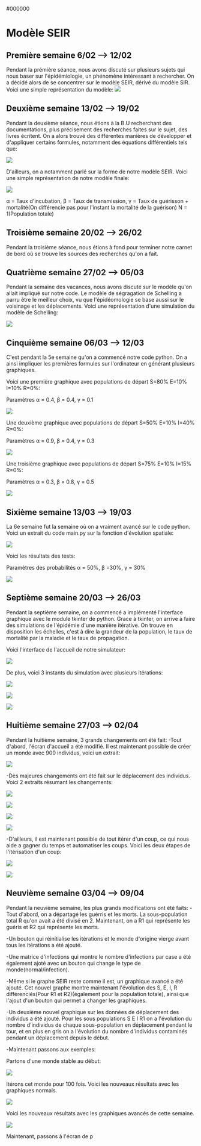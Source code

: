 #000000
# Modèle SEIR
## Première semaine 6/02 --> 12/02
Pendant la prémière séance, nous avons discuté sur plusieurs sujets qui nous baser sur l'épidémiologie, un phénomène intéressant à rechercher. On a décidé alors de se concentrer sur le modèle SEIR, dérivé du modèle SIR. Voici une simple représentation du modèle:
![](https://www.linkpicture.com/q/graphe_seir_premiere_semaine.png)

## Deuxième semaine 13/02 --> 19/02
Pendant la deuxième séance, nous étions à la B.U recherchant des documentations, plus précisement des recherches faites sur le sujet, des livres écritent.
On a alors trouvé des différentes manières de développer et d'appliquer certains formules, notamment des équations différentiels tels que: 

![](https://www.mmnp-journal.org/articles/mmnp/full_html/2020/01/mmnp200124/mmnp200124-eq2.png)

D'ailleurs, on a notamment parlé sur la forme de notre modèle SEIR. Voici une simple représentation de notre modèle finale:

![](https://www.linkpicture.com/q/image_2023-04-02_183544767.png)

α = Taux d'incubation, β = Taux de transmission, γ = Taux de guérisson + mortalité(On différencie pas pour l'instant la mortalité de la guérison)
N = 1(Population totale)

 
## Troisième semaine 20/02 --> 26/02
Pendant la troisième séance, nous étions à fond pour terminer notre carnet de bord où se trouve les sources des recherches qu'on a fait. 

## Quatrième semaine 27/02 --> 05/03
Pendant la semaine des vacances, nous avons discuté sur le modèle qu'on allait impliqué sur notre code. Le modèle de ségragation de Schelling a parru être le meilleur choix, vu que l'épidéomologie se base aussi sur le voisinage et les déplacements. Voici une représentation d'une simulation du modèle de Schelling:

![](https://demonstrations.wolfram.com/SchellingsModelOfResidentialSegregation/img/popup_1.png)



## Cinquième semaine 06/03 --> 12/03
C'est pendant la 5e semaine qu'on a commencé notre code python. On a ainsi impliquer les premières formules sur l'ordinateur en générant plusieurs graphiques.

Voici une première graphique avec populations de départ S=80% E=10% I=10% R=0%:

Paramètres α = 0.4, β = 0.4, γ = 0.1

![](https://www.linkpicture.com/q/image_2023-04-02_173357243.png)
 
Une deuxième graphique avec populations de départ S=50% E=10% I=40% R=0%:

Paramètres α = 0.9, β = 0.4, γ = 0.3

![](https://www.linkpicture.com/q/image_2023-04-02_175833294.png)

Une troisième graphique avec populations de départ S=75% E=10% I=15% R=0%:

Paramètres α = 0.3, β = 0.8, γ = 0.5

![](https://www.linkpicture.com/q/image_2023-04-02_175439863.png)

## Sixième semaine 13/03 --> 19/03
La 6e semaine fut la semaine où on a vraiment avancé sur le code python. Voici un extrait du code main.py sur la fonction d'évolution spatiale:

![](https://www.linkpicture.com/q/image_2023-04-03_011747937.png)

Voici les résultats des tests:

Paramètres des probabilités α = 50%, β =30%, γ = 30%

![](https://www.linkpicture.com/q/image_2023-04-03_012158657.png)

## Septième semaine 20/03 --> 26/03
Pendant la septième semaine, on a commencé a implémenté l'interface graphique avec le module tkinter de python. Grace à tkinter, on arrive à faire des simulations de l'épidémie d'une manière itérative. On trouve en disposition les échelles, c'est à dire la grandeur de la population, le taux de mortalité par la maladie et le taux de propagation.

Voici l'interface de l'accueil de notre simulateur:

![](https://www.linkpicture.com/q/image_2023-04-03_023431405.png)

De plus, voici 3 instants du simulation avec plusieurs itérations:

![](https://www.linkpicture.com/q/image_2023-04-03_023721496.png)

![](https://www.linkpicture.com/q/image_2023-04-03_023834588.png)

![](https://www.linkpicture.com/q/image_2023-04-03_024012020.png)

## Huitième semaine 27/03 --> 02/04
Pendant la huitième semaine, 3 grands changements ont été fait: 
-Tout d'abord, l'écran d'accueil a été modifié. Il est maintenant possible de créer un monde avec 900 individus, voici un extrait:

![](https://www.linkpicture.com/q/image_2023-04-12_195307266.png)

-Des majeures changements ont été fait sur le déplacement des individus. Voici 2 extraits résumant les changements:

![](https://www.linkpicture.com/q/image_2023-04-12_201750438.png)

![](https://www.linkpicture.com/q/image_2023-04-12_214140529.png)

![](https://www.linkpicture.com/q/image_2023-04-12_214256373.png)

![](https://www.linkpicture.com/q/image_2023-04-12_214355100.png)

-D'ailleurs, il est maintenant possible de tout itérer d'un coup, ce qui nous aide a gagner du temps et automatiser les coups. Voici les deux étapes de l'itérisation d'un coup:

![](https://www.linkpicture.com/q/image_2023-04-12_200542053.png)

![](https://www.linkpicture.com/q/image_2023-04-12_201141739.png)

## Neuvième semaine 03/04 --> 09/04
Pendant la neuvième semaine, les plus grands modifications ont été faits: 
-Tout d'abord, on a départagé les guérris et les morts. La sous-population total R qu'on avait a été divisé en 2. Maintenant, on a R1 qui représente les guéris et R2 qui représente les morts.

-Un bouton qui réinitialise les itérations et le monde d'origine vierge avant tous les itérations a été ajouté. 

-Une matrice d'infections qui montre le nombre d'infections par case a été également ajoté avec un bouton qui change le type de monde(normal/infection).

-Même si le graphe SEIR reste comme il est, un graphique avancé a été ajouté. Cet nouvel graphe montre maintenant l'évolution des S, E, I, R différenciés(Pour R1 et R2)(également pour la population totale), ainsi que l'ajout d'un bouton qui permet a changer les graphiques.

-Un deuxième nouvel graphique sur les données de déplacement des individus a été ajouté. Pour les sous populations S E I R1 on a l'évolution du nombre d'individus de chaque sous-population en déplacement pendant le tour, et en plus en gris on a l'évolution du nombre d'individus contaminés pendant un déplacement depuis le début. 

-Maintenant passons aux exemples: 

Partons d'une monde stable au début:

![](https://www.linkpicture.com/q/image_2023-04-12_214843676.png)

Itérons cet monde pour 100 fois. Voici les nouveaux résultats avec les graphiques normals.

![](https://www.linkpicture.com/q/image_2023-04-12_215211116.png)

Voici les nouveaux résultats avec les graphiques avancés de cette semaine.

![](https://www.linkpicture.com/q/image_2023-04-12_215351611.png)

Maintenant, passons à l'écran de p


